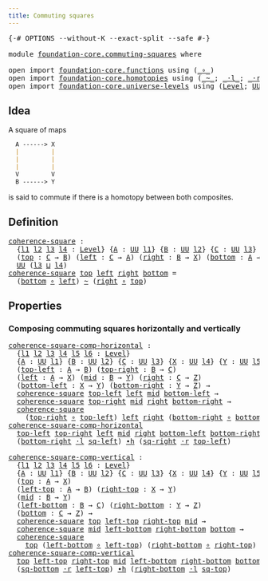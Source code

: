 ```yaml
---
title: Commuting squares
---
```


<pre class="Agda"><a id="43" class="Symbol">{-#</a> <a id="47" class="Keyword">OPTIONS</a> <a id="55" class="Pragma">--without-K</a> <a id="67" class="Pragma">--exact-split</a> <a id="81" class="Pragma">--safe</a> <a id="88" class="Symbol">#-}</a>

<a id="93" class="Keyword">module</a> <a id="100" href="foundation-core.commuting-squares.html" class="Module">foundation-core.commuting-squares</a> <a id="134" class="Keyword">where</a>

<a id="141" class="Keyword">open</a> <a id="146" class="Keyword">import</a> <a id="153" href="foundation-core.functions.html" class="Module">foundation-core.functions</a> <a id="179" class="Keyword">using</a> <a id="185" class="Symbol">(</a><a id="186" href="foundation-core.functions.html#420" class="Function Operator">_∘_</a><a id="189" class="Symbol">)</a>
<a id="191" class="Keyword">open</a> <a id="196" class="Keyword">import</a> <a id="203" href="foundation-core.homotopies.html" class="Module">foundation-core.homotopies</a> <a id="230" class="Keyword">using</a> <a id="236" class="Symbol">(</a><a id="237" href="foundation-core.homotopies.html#627" class="Function Operator">_~_</a><a id="240" class="Symbol">;</a> <a id="242" href="foundation-core.homotopies.html#1877" class="Function Operator">_·l_</a><a id="246" class="Symbol">;</a> <a id="248" href="foundation-core.homotopies.html#2083" class="Function Operator">_·r_</a><a id="252" class="Symbol">;</a> <a id="254" href="foundation-core.homotopies.html#1167" class="Function Operator">_∙h_</a><a id="258" class="Symbol">)</a>
<a id="260" class="Keyword">open</a> <a id="265" class="Keyword">import</a> <a id="272" href="foundation-core.universe-levels.html" class="Module">foundation-core.universe-levels</a> <a id="304" class="Keyword">using</a> <a id="310" class="Symbol">(</a><a id="311" href="Agda.Primitive.html#597" class="Postulate">Level</a><a id="316" class="Symbol">;</a> <a id="318" href="foundation-core.universe-levels.html#235" class="Primitive">UU</a><a id="320" class="Symbol">;</a> <a id="322" href="Agda.Primitive.html#810" class="Primitive Operator">_⊔_</a><a id="325" class="Symbol">)</a>
</pre>
## Idea

A square of maps

```md
  A ------> X
  |         |
  |         |
  |         |
  V         V
  B ------> Y
```

is said to commute if there is a homotopy between both composites.

## Definition

<pre class="Agda"><a id="coherence-square"></a><a id="545" href="foundation-core.commuting-squares.html#545" class="Function">coherence-square</a> <a id="562" class="Symbol">:</a>
  <a id="566" class="Symbol">{</a><a id="567" href="foundation-core.commuting-squares.html#567" class="Bound">l1</a> <a id="570" href="foundation-core.commuting-squares.html#570" class="Bound">l2</a> <a id="573" href="foundation-core.commuting-squares.html#573" class="Bound">l3</a> <a id="576" href="foundation-core.commuting-squares.html#576" class="Bound">l4</a> <a id="579" class="Symbol">:</a> <a id="581" href="Agda.Primitive.html#597" class="Postulate">Level</a><a id="586" class="Symbol">}</a> <a id="588" class="Symbol">{</a><a id="589" href="foundation-core.commuting-squares.html#589" class="Bound">A</a> <a id="591" class="Symbol">:</a> <a id="593" href="foundation-core.universe-levels.html#235" class="Primitive">UU</a> <a id="596" href="foundation-core.commuting-squares.html#567" class="Bound">l1</a><a id="598" class="Symbol">}</a> <a id="600" class="Symbol">{</a><a id="601" href="foundation-core.commuting-squares.html#601" class="Bound">B</a> <a id="603" class="Symbol">:</a> <a id="605" href="foundation-core.universe-levels.html#235" class="Primitive">UU</a> <a id="608" href="foundation-core.commuting-squares.html#570" class="Bound">l2</a><a id="610" class="Symbol">}</a> <a id="612" class="Symbol">{</a><a id="613" href="foundation-core.commuting-squares.html#613" class="Bound">C</a> <a id="615" class="Symbol">:</a> <a id="617" href="foundation-core.universe-levels.html#235" class="Primitive">UU</a> <a id="620" href="foundation-core.commuting-squares.html#573" class="Bound">l3</a><a id="622" class="Symbol">}</a> <a id="624" class="Symbol">{</a><a id="625" href="foundation-core.commuting-squares.html#625" class="Bound">X</a> <a id="627" class="Symbol">:</a> <a id="629" href="foundation-core.universe-levels.html#235" class="Primitive">UU</a> <a id="632" href="foundation-core.commuting-squares.html#576" class="Bound">l4</a><a id="634" class="Symbol">}</a>
  <a id="638" class="Symbol">(</a><a id="639" href="foundation-core.commuting-squares.html#639" class="Bound">top</a> <a id="643" class="Symbol">:</a> <a id="645" href="foundation-core.commuting-squares.html#613" class="Bound">C</a> <a id="647" class="Symbol">→</a> <a id="649" href="foundation-core.commuting-squares.html#601" class="Bound">B</a><a id="650" class="Symbol">)</a> <a id="652" class="Symbol">(</a><a id="653" href="foundation-core.commuting-squares.html#653" class="Bound">left</a> <a id="658" class="Symbol">:</a> <a id="660" href="foundation-core.commuting-squares.html#613" class="Bound">C</a> <a id="662" class="Symbol">→</a> <a id="664" href="foundation-core.commuting-squares.html#589" class="Bound">A</a><a id="665" class="Symbol">)</a> <a id="667" class="Symbol">(</a><a id="668" href="foundation-core.commuting-squares.html#668" class="Bound">right</a> <a id="674" class="Symbol">:</a> <a id="676" href="foundation-core.commuting-squares.html#601" class="Bound">B</a> <a id="678" class="Symbol">→</a> <a id="680" href="foundation-core.commuting-squares.html#625" class="Bound">X</a><a id="681" class="Symbol">)</a> <a id="683" class="Symbol">(</a><a id="684" href="foundation-core.commuting-squares.html#684" class="Bound">bottom</a> <a id="691" class="Symbol">:</a> <a id="693" href="foundation-core.commuting-squares.html#589" class="Bound">A</a> <a id="695" class="Symbol">→</a> <a id="697" href="foundation-core.commuting-squares.html#625" class="Bound">X</a><a id="698" class="Symbol">)</a> <a id="700" class="Symbol">→</a>
  <a id="704" href="foundation-core.universe-levels.html#235" class="Primitive">UU</a> <a id="707" class="Symbol">(</a><a id="708" href="foundation-core.commuting-squares.html#573" class="Bound">l3</a> <a id="711" href="Agda.Primitive.html#810" class="Primitive Operator">⊔</a> <a id="713" href="foundation-core.commuting-squares.html#576" class="Bound">l4</a><a id="715" class="Symbol">)</a>
<a id="717" href="foundation-core.commuting-squares.html#545" class="Function">coherence-square</a> <a id="734" href="foundation-core.commuting-squares.html#734" class="Bound">top</a> <a id="738" href="foundation-core.commuting-squares.html#738" class="Bound">left</a> <a id="743" href="foundation-core.commuting-squares.html#743" class="Bound">right</a> <a id="749" href="foundation-core.commuting-squares.html#749" class="Bound">bottom</a> <a id="756" class="Symbol">=</a>
  <a id="760" class="Symbol">(</a><a id="761" href="foundation-core.commuting-squares.html#749" class="Bound">bottom</a> <a id="768" href="foundation-core.functions.html#420" class="Function Operator">∘</a> <a id="770" href="foundation-core.commuting-squares.html#738" class="Bound">left</a><a id="774" class="Symbol">)</a> <a id="776" href="foundation-core.homotopies.html#627" class="Function Operator">~</a> <a id="778" class="Symbol">(</a><a id="779" href="foundation-core.commuting-squares.html#743" class="Bound">right</a> <a id="785" href="foundation-core.functions.html#420" class="Function Operator">∘</a> <a id="787" href="foundation-core.commuting-squares.html#734" class="Bound">top</a><a id="790" class="Symbol">)</a>
</pre>
## Properties

### Composing commuting squares horizontally and vertically

<pre class="Agda"><a id="coherence-square-comp-horizontal"></a><a id="881" href="foundation-core.commuting-squares.html#881" class="Function">coherence-square-comp-horizontal</a> <a id="914" class="Symbol">:</a>
  <a id="918" class="Symbol">{</a><a id="919" href="foundation-core.commuting-squares.html#919" class="Bound">l1</a> <a id="922" href="foundation-core.commuting-squares.html#922" class="Bound">l2</a> <a id="925" href="foundation-core.commuting-squares.html#925" class="Bound">l3</a> <a id="928" href="foundation-core.commuting-squares.html#928" class="Bound">l4</a> <a id="931" href="foundation-core.commuting-squares.html#931" class="Bound">l5</a> <a id="934" href="foundation-core.commuting-squares.html#934" class="Bound">l6</a> <a id="937" class="Symbol">:</a> <a id="939" href="Agda.Primitive.html#597" class="Postulate">Level</a><a id="944" class="Symbol">}</a>
  <a id="948" class="Symbol">{</a><a id="949" href="foundation-core.commuting-squares.html#949" class="Bound">A</a> <a id="951" class="Symbol">:</a> <a id="953" href="foundation-core.universe-levels.html#235" class="Primitive">UU</a> <a id="956" href="foundation-core.commuting-squares.html#919" class="Bound">l1</a><a id="958" class="Symbol">}</a> <a id="960" class="Symbol">{</a><a id="961" href="foundation-core.commuting-squares.html#961" class="Bound">B</a> <a id="963" class="Symbol">:</a> <a id="965" href="foundation-core.universe-levels.html#235" class="Primitive">UU</a> <a id="968" href="foundation-core.commuting-squares.html#922" class="Bound">l2</a><a id="970" class="Symbol">}</a> <a id="972" class="Symbol">{</a><a id="973" href="foundation-core.commuting-squares.html#973" class="Bound">C</a> <a id="975" class="Symbol">:</a> <a id="977" href="foundation-core.universe-levels.html#235" class="Primitive">UU</a> <a id="980" href="foundation-core.commuting-squares.html#925" class="Bound">l3</a><a id="982" class="Symbol">}</a> <a id="984" class="Symbol">{</a><a id="985" href="foundation-core.commuting-squares.html#985" class="Bound">X</a> <a id="987" class="Symbol">:</a> <a id="989" href="foundation-core.universe-levels.html#235" class="Primitive">UU</a> <a id="992" href="foundation-core.commuting-squares.html#928" class="Bound">l4</a><a id="994" class="Symbol">}</a> <a id="996" class="Symbol">{</a><a id="997" href="foundation-core.commuting-squares.html#997" class="Bound">Y</a> <a id="999" class="Symbol">:</a> <a id="1001" href="foundation-core.universe-levels.html#235" class="Primitive">UU</a> <a id="1004" href="foundation-core.commuting-squares.html#931" class="Bound">l5</a><a id="1006" class="Symbol">}</a> <a id="1008" class="Symbol">{</a><a id="1009" href="foundation-core.commuting-squares.html#1009" class="Bound">Z</a> <a id="1011" class="Symbol">:</a> <a id="1013" href="foundation-core.universe-levels.html#235" class="Primitive">UU</a> <a id="1016" href="foundation-core.commuting-squares.html#934" class="Bound">l6</a><a id="1018" class="Symbol">}</a>
  <a id="1022" class="Symbol">(</a><a id="1023" href="foundation-core.commuting-squares.html#1023" class="Bound">top-left</a> <a id="1032" class="Symbol">:</a> <a id="1034" href="foundation-core.commuting-squares.html#949" class="Bound">A</a> <a id="1036" class="Symbol">→</a> <a id="1038" href="foundation-core.commuting-squares.html#961" class="Bound">B</a><a id="1039" class="Symbol">)</a> <a id="1041" class="Symbol">(</a><a id="1042" href="foundation-core.commuting-squares.html#1042" class="Bound">top-right</a> <a id="1052" class="Symbol">:</a> <a id="1054" href="foundation-core.commuting-squares.html#961" class="Bound">B</a> <a id="1056" class="Symbol">→</a> <a id="1058" href="foundation-core.commuting-squares.html#973" class="Bound">C</a><a id="1059" class="Symbol">)</a>
  <a id="1063" class="Symbol">(</a><a id="1064" href="foundation-core.commuting-squares.html#1064" class="Bound">left</a> <a id="1069" class="Symbol">:</a> <a id="1071" href="foundation-core.commuting-squares.html#949" class="Bound">A</a> <a id="1073" class="Symbol">→</a> <a id="1075" href="foundation-core.commuting-squares.html#985" class="Bound">X</a><a id="1076" class="Symbol">)</a> <a id="1078" class="Symbol">(</a><a id="1079" href="foundation-core.commuting-squares.html#1079" class="Bound">mid</a> <a id="1083" class="Symbol">:</a> <a id="1085" href="foundation-core.commuting-squares.html#961" class="Bound">B</a> <a id="1087" class="Symbol">→</a> <a id="1089" href="foundation-core.commuting-squares.html#997" class="Bound">Y</a><a id="1090" class="Symbol">)</a> <a id="1092" class="Symbol">(</a><a id="1093" href="foundation-core.commuting-squares.html#1093" class="Bound">right</a> <a id="1099" class="Symbol">:</a> <a id="1101" href="foundation-core.commuting-squares.html#973" class="Bound">C</a> <a id="1103" class="Symbol">→</a> <a id="1105" href="foundation-core.commuting-squares.html#1009" class="Bound">Z</a><a id="1106" class="Symbol">)</a>
  <a id="1110" class="Symbol">(</a><a id="1111" href="foundation-core.commuting-squares.html#1111" class="Bound">bottom-left</a> <a id="1123" class="Symbol">:</a> <a id="1125" href="foundation-core.commuting-squares.html#985" class="Bound">X</a> <a id="1127" class="Symbol">→</a> <a id="1129" href="foundation-core.commuting-squares.html#997" class="Bound">Y</a><a id="1130" class="Symbol">)</a> <a id="1132" class="Symbol">(</a><a id="1133" href="foundation-core.commuting-squares.html#1133" class="Bound">bottom-right</a> <a id="1146" class="Symbol">:</a> <a id="1148" href="foundation-core.commuting-squares.html#997" class="Bound">Y</a> <a id="1150" class="Symbol">→</a> <a id="1152" href="foundation-core.commuting-squares.html#1009" class="Bound">Z</a><a id="1153" class="Symbol">)</a> <a id="1155" class="Symbol">→</a>
  <a id="1159" href="foundation-core.commuting-squares.html#545" class="Function">coherence-square</a> <a id="1176" href="foundation-core.commuting-squares.html#1023" class="Bound">top-left</a> <a id="1185" href="foundation-core.commuting-squares.html#1064" class="Bound">left</a> <a id="1190" href="foundation-core.commuting-squares.html#1079" class="Bound">mid</a> <a id="1194" href="foundation-core.commuting-squares.html#1111" class="Bound">bottom-left</a> <a id="1206" class="Symbol">→</a>
  <a id="1210" href="foundation-core.commuting-squares.html#545" class="Function">coherence-square</a> <a id="1227" href="foundation-core.commuting-squares.html#1042" class="Bound">top-right</a> <a id="1237" href="foundation-core.commuting-squares.html#1079" class="Bound">mid</a> <a id="1241" href="foundation-core.commuting-squares.html#1093" class="Bound">right</a> <a id="1247" href="foundation-core.commuting-squares.html#1133" class="Bound">bottom-right</a> <a id="1260" class="Symbol">→</a>
  <a id="1264" href="foundation-core.commuting-squares.html#545" class="Function">coherence-square</a>
    <a id="1285" class="Symbol">(</a><a id="1286" href="foundation-core.commuting-squares.html#1042" class="Bound">top-right</a> <a id="1296" href="foundation-core.functions.html#420" class="Function Operator">∘</a> <a id="1298" href="foundation-core.commuting-squares.html#1023" class="Bound">top-left</a><a id="1306" class="Symbol">)</a> <a id="1308" href="foundation-core.commuting-squares.html#1064" class="Bound">left</a> <a id="1313" href="foundation-core.commuting-squares.html#1093" class="Bound">right</a> <a id="1319" class="Symbol">(</a><a id="1320" href="foundation-core.commuting-squares.html#1133" class="Bound">bottom-right</a> <a id="1333" href="foundation-core.functions.html#420" class="Function Operator">∘</a> <a id="1335" href="foundation-core.commuting-squares.html#1111" class="Bound">bottom-left</a><a id="1346" class="Symbol">)</a>
<a id="1348" href="foundation-core.commuting-squares.html#881" class="Function">coherence-square-comp-horizontal</a>
  <a id="1383" href="foundation-core.commuting-squares.html#1383" class="Bound">top-left</a> <a id="1392" href="foundation-core.commuting-squares.html#1392" class="Bound">top-right</a> <a id="1402" href="foundation-core.commuting-squares.html#1402" class="Bound">left</a> <a id="1407" href="foundation-core.commuting-squares.html#1407" class="Bound">mid</a> <a id="1411" href="foundation-core.commuting-squares.html#1411" class="Bound">right</a> <a id="1417" href="foundation-core.commuting-squares.html#1417" class="Bound">bottom-left</a> <a id="1429" href="foundation-core.commuting-squares.html#1429" class="Bound">bottom-right</a> <a id="1442" href="foundation-core.commuting-squares.html#1442" class="Bound">sq-left</a> <a id="1450" href="foundation-core.commuting-squares.html#1450" class="Bound">sq-right</a> <a id="1459" class="Symbol">=</a>
  <a id="1463" class="Symbol">(</a><a id="1464" href="foundation-core.commuting-squares.html#1429" class="Bound">bottom-right</a> <a id="1477" href="foundation-core.homotopies.html#1877" class="Function Operator">·l</a> <a id="1480" href="foundation-core.commuting-squares.html#1442" class="Bound">sq-left</a><a id="1487" class="Symbol">)</a> <a id="1489" href="foundation-core.homotopies.html#1167" class="Function Operator">∙h</a> <a id="1492" class="Symbol">(</a><a id="1493" href="foundation-core.commuting-squares.html#1450" class="Bound">sq-right</a> <a id="1502" href="foundation-core.homotopies.html#2083" class="Function Operator">·r</a> <a id="1505" href="foundation-core.commuting-squares.html#1383" class="Bound">top-left</a><a id="1513" class="Symbol">)</a>

<a id="coherence-square-comp-vertical"></a><a id="1516" href="foundation-core.commuting-squares.html#1516" class="Function">coherence-square-comp-vertical</a> <a id="1547" class="Symbol">:</a>
  <a id="1551" class="Symbol">{</a><a id="1552" href="foundation-core.commuting-squares.html#1552" class="Bound">l1</a> <a id="1555" href="foundation-core.commuting-squares.html#1555" class="Bound">l2</a> <a id="1558" href="foundation-core.commuting-squares.html#1558" class="Bound">l3</a> <a id="1561" href="foundation-core.commuting-squares.html#1561" class="Bound">l4</a> <a id="1564" href="foundation-core.commuting-squares.html#1564" class="Bound">l5</a> <a id="1567" href="foundation-core.commuting-squares.html#1567" class="Bound">l6</a> <a id="1570" class="Symbol">:</a> <a id="1572" href="Agda.Primitive.html#597" class="Postulate">Level</a><a id="1577" class="Symbol">}</a>
  <a id="1581" class="Symbol">{</a><a id="1582" href="foundation-core.commuting-squares.html#1582" class="Bound">A</a> <a id="1584" class="Symbol">:</a> <a id="1586" href="foundation-core.universe-levels.html#235" class="Primitive">UU</a> <a id="1589" href="foundation-core.commuting-squares.html#1552" class="Bound">l1</a><a id="1591" class="Symbol">}</a> <a id="1593" class="Symbol">{</a><a id="1594" href="foundation-core.commuting-squares.html#1594" class="Bound">B</a> <a id="1596" class="Symbol">:</a> <a id="1598" href="foundation-core.universe-levels.html#235" class="Primitive">UU</a> <a id="1601" href="foundation-core.commuting-squares.html#1555" class="Bound">l2</a><a id="1603" class="Symbol">}</a> <a id="1605" class="Symbol">{</a><a id="1606" href="foundation-core.commuting-squares.html#1606" class="Bound">C</a> <a id="1608" class="Symbol">:</a> <a id="1610" href="foundation-core.universe-levels.html#235" class="Primitive">UU</a> <a id="1613" href="foundation-core.commuting-squares.html#1558" class="Bound">l3</a><a id="1615" class="Symbol">}</a> <a id="1617" class="Symbol">{</a><a id="1618" href="foundation-core.commuting-squares.html#1618" class="Bound">X</a> <a id="1620" class="Symbol">:</a> <a id="1622" href="foundation-core.universe-levels.html#235" class="Primitive">UU</a> <a id="1625" href="foundation-core.commuting-squares.html#1561" class="Bound">l4</a><a id="1627" class="Symbol">}</a> <a id="1629" class="Symbol">{</a><a id="1630" href="foundation-core.commuting-squares.html#1630" class="Bound">Y</a> <a id="1632" class="Symbol">:</a> <a id="1634" href="foundation-core.universe-levels.html#235" class="Primitive">UU</a> <a id="1637" href="foundation-core.commuting-squares.html#1564" class="Bound">l5</a><a id="1639" class="Symbol">}</a> <a id="1641" class="Symbol">{</a><a id="1642" href="foundation-core.commuting-squares.html#1642" class="Bound">Z</a> <a id="1644" class="Symbol">:</a> <a id="1646" href="foundation-core.universe-levels.html#235" class="Primitive">UU</a> <a id="1649" href="foundation-core.commuting-squares.html#1567" class="Bound">l6</a><a id="1651" class="Symbol">}</a>
  <a id="1655" class="Symbol">(</a><a id="1656" href="foundation-core.commuting-squares.html#1656" class="Bound">top</a> <a id="1660" class="Symbol">:</a> <a id="1662" href="foundation-core.commuting-squares.html#1582" class="Bound">A</a> <a id="1664" class="Symbol">→</a> <a id="1666" href="foundation-core.commuting-squares.html#1618" class="Bound">X</a><a id="1667" class="Symbol">)</a>
  <a id="1671" class="Symbol">(</a><a id="1672" href="foundation-core.commuting-squares.html#1672" class="Bound">left-top</a> <a id="1681" class="Symbol">:</a> <a id="1683" href="foundation-core.commuting-squares.html#1582" class="Bound">A</a> <a id="1685" class="Symbol">→</a> <a id="1687" href="foundation-core.commuting-squares.html#1594" class="Bound">B</a><a id="1688" class="Symbol">)</a> <a id="1690" class="Symbol">(</a><a id="1691" href="foundation-core.commuting-squares.html#1691" class="Bound">right-top</a> <a id="1701" class="Symbol">:</a> <a id="1703" href="foundation-core.commuting-squares.html#1618" class="Bound">X</a> <a id="1705" class="Symbol">→</a> <a id="1707" href="foundation-core.commuting-squares.html#1630" class="Bound">Y</a><a id="1708" class="Symbol">)</a>
  <a id="1712" class="Symbol">(</a><a id="1713" href="foundation-core.commuting-squares.html#1713" class="Bound">mid</a> <a id="1717" class="Symbol">:</a> <a id="1719" href="foundation-core.commuting-squares.html#1594" class="Bound">B</a> <a id="1721" class="Symbol">→</a> <a id="1723" href="foundation-core.commuting-squares.html#1630" class="Bound">Y</a><a id="1724" class="Symbol">)</a>
  <a id="1728" class="Symbol">(</a><a id="1729" href="foundation-core.commuting-squares.html#1729" class="Bound">left-bottom</a> <a id="1741" class="Symbol">:</a> <a id="1743" href="foundation-core.commuting-squares.html#1594" class="Bound">B</a> <a id="1745" class="Symbol">→</a> <a id="1747" href="foundation-core.commuting-squares.html#1606" class="Bound">C</a><a id="1748" class="Symbol">)</a> <a id="1750" class="Symbol">(</a><a id="1751" href="foundation-core.commuting-squares.html#1751" class="Bound">right-bottom</a> <a id="1764" class="Symbol">:</a> <a id="1766" href="foundation-core.commuting-squares.html#1630" class="Bound">Y</a> <a id="1768" class="Symbol">→</a> <a id="1770" href="foundation-core.commuting-squares.html#1642" class="Bound">Z</a><a id="1771" class="Symbol">)</a>
  <a id="1775" class="Symbol">(</a><a id="1776" href="foundation-core.commuting-squares.html#1776" class="Bound">bottom</a> <a id="1783" class="Symbol">:</a> <a id="1785" href="foundation-core.commuting-squares.html#1606" class="Bound">C</a> <a id="1787" class="Symbol">→</a> <a id="1789" href="foundation-core.commuting-squares.html#1642" class="Bound">Z</a><a id="1790" class="Symbol">)</a> <a id="1792" class="Symbol">→</a>
  <a id="1796" href="foundation-core.commuting-squares.html#545" class="Function">coherence-square</a> <a id="1813" href="foundation-core.commuting-squares.html#1656" class="Bound">top</a> <a id="1817" href="foundation-core.commuting-squares.html#1672" class="Bound">left-top</a> <a id="1826" href="foundation-core.commuting-squares.html#1691" class="Bound">right-top</a> <a id="1836" href="foundation-core.commuting-squares.html#1713" class="Bound">mid</a> <a id="1840" class="Symbol">→</a>
  <a id="1844" href="foundation-core.commuting-squares.html#545" class="Function">coherence-square</a> <a id="1861" href="foundation-core.commuting-squares.html#1713" class="Bound">mid</a> <a id="1865" href="foundation-core.commuting-squares.html#1729" class="Bound">left-bottom</a> <a id="1877" href="foundation-core.commuting-squares.html#1751" class="Bound">right-bottom</a> <a id="1890" href="foundation-core.commuting-squares.html#1776" class="Bound">bottom</a> <a id="1897" class="Symbol">→</a>
  <a id="1901" href="foundation-core.commuting-squares.html#545" class="Function">coherence-square</a>
    <a id="1922" href="foundation-core.commuting-squares.html#1656" class="Bound">top</a> <a id="1926" class="Symbol">(</a><a id="1927" href="foundation-core.commuting-squares.html#1729" class="Bound">left-bottom</a> <a id="1939" href="foundation-core.functions.html#420" class="Function Operator">∘</a> <a id="1941" href="foundation-core.commuting-squares.html#1672" class="Bound">left-top</a><a id="1949" class="Symbol">)</a> <a id="1951" class="Symbol">(</a><a id="1952" href="foundation-core.commuting-squares.html#1751" class="Bound">right-bottom</a> <a id="1965" href="foundation-core.functions.html#420" class="Function Operator">∘</a> <a id="1967" href="foundation-core.commuting-squares.html#1691" class="Bound">right-top</a><a id="1976" class="Symbol">)</a> <a id="1978" href="foundation-core.commuting-squares.html#1776" class="Bound">bottom</a>
<a id="1985" href="foundation-core.commuting-squares.html#1516" class="Function">coherence-square-comp-vertical</a>
  <a id="2018" href="foundation-core.commuting-squares.html#2018" class="Bound">top</a> <a id="2022" href="foundation-core.commuting-squares.html#2022" class="Bound">left-top</a> <a id="2031" href="foundation-core.commuting-squares.html#2031" class="Bound">right-top</a> <a id="2041" href="foundation-core.commuting-squares.html#2041" class="Bound">mid</a> <a id="2045" href="foundation-core.commuting-squares.html#2045" class="Bound">left-bottom</a> <a id="2057" href="foundation-core.commuting-squares.html#2057" class="Bound">right-bottom</a> <a id="2070" href="foundation-core.commuting-squares.html#2070" class="Bound">bottom</a> <a id="2077" href="foundation-core.commuting-squares.html#2077" class="Bound">sq-top</a> <a id="2084" href="foundation-core.commuting-squares.html#2084" class="Bound">sq-bottom</a> <a id="2094" class="Symbol">=</a>
  <a id="2098" class="Symbol">(</a><a id="2099" href="foundation-core.commuting-squares.html#2084" class="Bound">sq-bottom</a> <a id="2109" href="foundation-core.homotopies.html#2083" class="Function Operator">·r</a> <a id="2112" href="foundation-core.commuting-squares.html#2022" class="Bound">left-top</a><a id="2120" class="Symbol">)</a> <a id="2122" href="foundation-core.homotopies.html#1167" class="Function Operator">∙h</a> <a id="2125" class="Symbol">(</a><a id="2126" href="foundation-core.commuting-squares.html#2057" class="Bound">right-bottom</a> <a id="2139" href="foundation-core.homotopies.html#1877" class="Function Operator">·l</a> <a id="2142" href="foundation-core.commuting-squares.html#2077" class="Bound">sq-top</a><a id="2148" class="Symbol">)</a>
</pre>